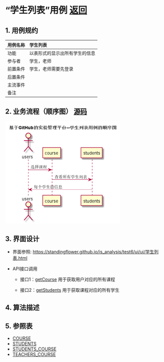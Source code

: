 ﻿<!-- markdownlint-disable MD033-->
<!-- 禁止MD033类型的警告 https://www.npmjs.com/package/markdownlint -->

# “学生列表”用例 [返回](../README.md)
## 1. 用例规约

|用例名称|学生列表|
|-------|:-------------|
|功能|以表形式的显示出所有学生的信息|
|参与者|学生，老师|
|前置条件|学生，老师需要先登录|
|后置条件| |
|主流事件| |
|备注| |

## 2. 业务流程（顺序图） [源码](../src/sequence学生列表.puml)
![sequence1](../sequence学生列表.png) 

## 3. 界面设计
- 界面参照: https://standingflower.github.io/is_analysis/test6/ui/ui/学生列表.html
- API接口调用

	- 接口1：[getCourse](../接口/getCourses.md)
	  用于获取用户对应的所有课程

    - 接口2：[getStudents](../接口/getStudents.md) 
		用于获取课程对应的所有学生	
		
## 4. 算法描述

    
## 5. 参照表

- [COURSE](../数据库设计.md/#COURSE)
- [STUDENTS](../数据库设计.md/#STUDENTS)
- [STUDENTS_COURSE](../数据库设计.md/#STUDENTS_COURSE)
- [TEACHERS_COURSE](../数据库设计.md/#TEACHERS_COURSE)


